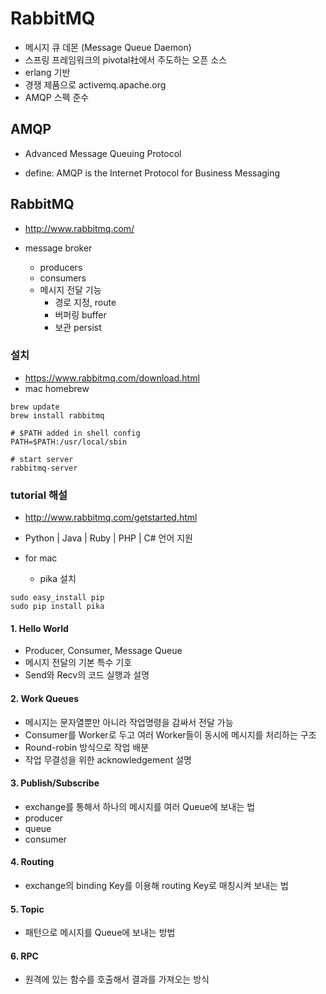 # RabbitMQ
* 메시지 큐 데몬 (Message Queue Daemon)
* 스프링 프레임워크의 pivotal社에서 주도하는 오픈 소스
* erlang 기반
* 경쟁 제품으로 activemq.apache.org
* AMQP 스펙 준수

## AMQP
* Advanced Message Queuing Protocol

* define: AMQP is the Internet Protocol for Business Messaging

## RabbitMQ
* http://www.rabbitmq.com/

* message broker
  * producers
  * consumers
  * 메시지 전달 기능
    * 경로 지정, route
    * 버퍼링 buffer
    * 보관 persist

### 설치
* https://www.rabbitmq.com/download.html
* mac homebrew

```
brew update
brew install rabbitmq

# $PATH added in shell config
PATH=$PATH:/usr/local/sbin

# start server
rabbitmq-server
```


### tutorial 해설
* http://www.rabbitmq.com/getstarted.html
* Python | Java | Ruby | PHP | C# 언어 지원

* for mac
  * pika 설치
```
sudo easy_install pip
sudo pip install pika
```

#### 1. Hello World
* Producer, Consumer, Message Queue
* 메시지 전달의 기본 특수 기호
* Send와 Recv의 코드 실행과 설명

#### 2. Work Queues
* 메시지는 문자열뿐만 아니라 작업명령을 감싸서 전달 가능
* Consumer를 Worker로 두고 여러 Worker들이 동시에 메시지를 처리하는 구조
* Round-robin 방식으로 작업 배분
* 작업 무결성을 위한 acknowledgement 설명

#### 3. Publish/Subscribe
* exchange를 통해서 하나의 메시지를 여러 Queue에 보내는 법
* producer
* queue
* consumer

#### 4. Routing
* exchange의 binding Key를 이용해 routing Key로 매칭시켜 보내는 법

#### 5. Topic
* 패턴으로 메시지를 Queue에 보내는 방법

#### 6. RPC
* 원격에 있는 함수를 호출해서 결과를 가져오는 방식

